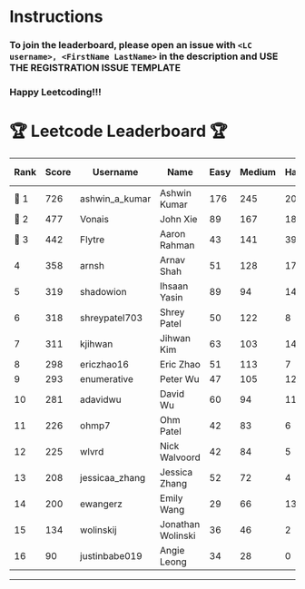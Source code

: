 # Instructions
### To join the leaderboard, please open an issue with `<LC username>, <FirstName LastName>` in the description and USE THE REGISTRATION ISSUE TEMPLATE
### Happy Leetcoding!!!


# 🏆 Leetcode Leaderboard 🏆

| Rank | Score | Username       | Name | Easy | Medium | Hard | Problems Solved |
|------|----------------|-----------------|-------------------|--------------|--------------|--------------|--------------|
| 🥇 1 | 726 | ashwin_a_kumar | Ashwin Kumar | 176 | 245 | 20 | 441 |
| 🥈 2 | 477 | Vonais | John Xie | 89 | 167 | 18 | 274 |
| 🥉 3 | 442 | Flytre | Aaron Rahman | 43 | 141 | 39 | 223 |
| 4 | 358 | arnsh | Arnav Shah | 51 | 128 | 17 | 196 |
| 5 | 319 | shadowion | Ihsaan Yasin | 89 | 94 | 14 | 197 |
| 6 | 318 | shreypatel703 | Shrey Patel | 50 | 122 | 8 | 180 |
| 7 | 311 | kjihwan | Jihwan Kim | 63 | 103 | 14 | 180 |
| 8 | 298 | ericzhao16 | Eric Zhao | 51 | 113 | 7 | 171 |
| 9 | 293 | enumerative | Peter Wu | 47 | 105 | 12 | 164 |
| 10 | 281 | adavidwu | David Wu | 60 | 94 | 11 | 165 |
| 11 | 226 | ohmp7 | Ohm Patel | 42 | 83 | 6 | 131 |
| 12 | 225 | wlvrd | Nick Walvoord | 42 | 84 | 5 | 131 |
| 13 | 208 | jessicaa_zhang | Jessica Zhang | 52 | 72 | 4 | 128 |
| 14 | 200 | ewangerz | Emily Wang | 29 | 66 | 13 | 108 |
| 15 | 134 | wolinskij | Jonathan Wolinski | 36 | 46 | 2 | 84 |
| 16 | 90 | justinbabe019 | Angie Leong | 34 | 28 | 0 | 62 |
---
